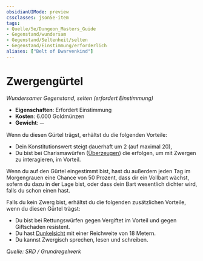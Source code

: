 ```yaml
---
obsidianUIMode: preview
cssclasses: json5e-item
tags:
- Quelle/5e/Dungeon_Masters_Guide
- Gegenstand/wundersam
- Gegenstand/Seltenheit/selten
- Gegenstand/Einstimmung/erforderlich
aliases: ["Belt of Dwarvenkind"]
---
```

# Zwergengürtel
*Wundersamer Gegenstand, selten (erfordert Einstimmung)*  

- **Eigenschaften**: Erfordert Einstimmung
- **Kosten**: 6.000 Goldmünzen
- **Gewicht**: ⏤

Wenn du diesen Gürtel trägst, erhältst du die folgenden Vorteile:

- Dein Konstitutionswert steigt dauerhaft um 2 (auf maximal 20),
- Du bist bei Charismawürfen ([Überzeugen](rules/skills.md#Persuasion)) die erfolgen, um mit Zwergen zu interagieren, im Vorteil. 

Wenn du auf den Gürtel eingestimmt bist, hast du außerdem jeden Tag im Morgengrauen eine Chance von 50 Prozent, dass dir ein Vollbart wächst, sofern du dazu in der Lage bist, oder dass dein Bart wesentlich dichter wird, falls du schon einen hast.

Falls du kein Zwerg bist, erhältst du die folgenden zusätzlichen Vorteile, wenn du diesen Gürtel trägst:

- Du bist bei Rettungswürfen gegen Vergiftet im Vorteil und gegen Giftschaden resistent. 
- Du hast [Dunkelsicht](rules/senses.md#darkvision) mit einer Reichweite von 18 Metern.
- Du kannst Zwergisch sprechen, lesen und schreiben.  

*Quelle: SRD / Grundregelwerk*